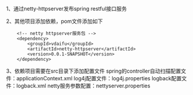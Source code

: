 
1、通过netty-httpserver发布spring restful接口服务

2、其他项目添加依赖，pom文件添加如下
	
		<!-- netty httpserver服务包 -->
		<dependency>
			<groupId>vdaifu</groupId>
			<artifactId>netty-httpserver</artifactId>
			<version>0.0.1-SNAPSHOT</version>
		</dependency>

3、依赖项目需要在src目录下添加配置文件
	spring的controller自动扫描配置文件：applicationContext.xml
	log4j配置文件：log4j.properties
	logback配置文件：logback.xml
	netty服务参数配置：nettyserver.properties